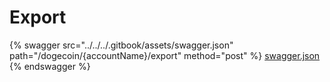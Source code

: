 # Export

{% swagger src="../../../.gitbook/assets/swagger.json" path="/dogecoin/{accountName}/export" method="post" %}
[swagger.json](../../../.gitbook/assets/swagger.json)
{% endswagger %}
